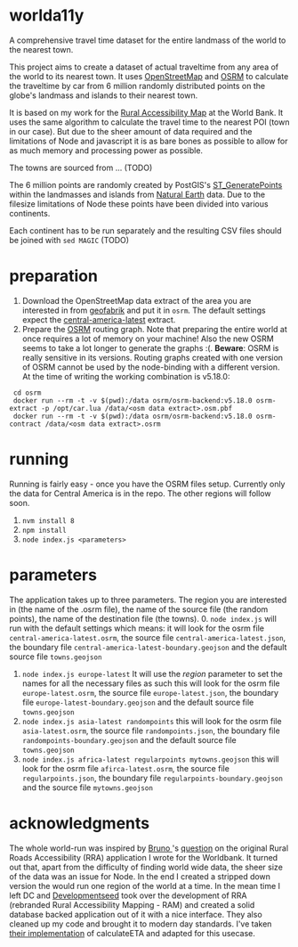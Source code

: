 # worlda11y
A comprehensive travel time dataset for the entire landmass of the world to the nearest town.

This project aims to create a dataset of actual traveltime from any area of the world to its nearest town. It uses
[OpenStreetMap](https://osm.org) and [OSRM](http://project-osrm.org/) to calculate the traveltime by car from
6 million randomly distributed points on the globe's landmass and islands to their nearest town.

It is based on my work for the [Rural Accessibility Map](https://github.com/WorldBank-Transport/ram) at the World Bank.
It uses the same algorithm to calculate the travel time to the nearest POI (town in our case). But due to the sheer amount
of data required and the limitations of Node and javascript it is as bare bones as possible to allow for as much memory
and processing power as possible.

The towns are sourced from ... (TODO)

The 6 million points are randomly created by PostGIS's
[ST_GeneratePoints](https://postgis.net/docs/ST_GeneratePoints.html) within the landmasses and islands from
[Natural Earth](https://www.naturalearthdata.com/) data. Due to the filesize limitations of Node these points have been
divided into various continents.

Each continent has to be run separately and the resulting CSV files should be joined with `sed MAGIC` (TODO)

# preparation

1. Download the OpenStreetMap data extract of the area you are interested in from [geofabrik](http://download.geofabrik.de/) and put it in `osrm`. The default settings expect the [central-america-latest](http://download.geofabrik.de/central-america-latest.osm.pbf) extract.
2. Prepare the [OSRM](https://github.com/Project-OSRM/osrm-backend) routing graph. Note that preparing the entire world at once requires a lot of memory on your machine! Also the new OSRM seems to take a lot longer to generate the graphs :(.
**Beware**: OSRM is really sensitive in its versions. Routing graphs created with one version of OSRM cannot be used by the node-binding with a different version. At the time of writing the working combination is v5.18.0:
```
 cd osrm
 docker run --rm -t -v $(pwd):/data osrm/osrm-backend:v5.18.0 osrm-extract -p /opt/car.lua /data/<osm data extract>.osm.pbf
 docker run --rm -t -v $(pwd):/data osrm/osrm-backend:v5.18.0 osrm-contract /data/<osm data extract>.osrm
```

# running

Running is fairly easy - once you have the OSRM files setup. Currently only the data for Central America is in the repo. The other regions will follow soon.
1. `nvm install 8`
2. `npm install`
3. `node index.js <parameters>`

# parameters
The application takes up to three parameters. The region you are interested in (the name of the .osrm file), the name of the source file (the random points), the name of the destination file (the towns).
0. `node index.js` will run with the default settings which means: it will look for the osrm file `central-america-latest.osrm`, the source file `central-america-latest.json`, the boundary file `central-america-latest-boundary.geojson` and the default source file `towns.geojson`
1. `node index.js europe-latest` It will use the *region* parameter to set the names for all the necessary files as such this will look for the osrm file `europe-latest.osrm`, the source file `europe-latest.json`, the boundary file `europe-latest-boundary.geojson` and the default source file `towns.geojson`
2. `node index.js asia-latest randompoints` this will look for the osrm file `asia-latest.osrm`, the source file `randompoints.json`, the boundary file `randompoints-boundary.geojson` and the default source file `towns.geojson`
3. `node index.js africa-latest regularpoints mytowns.geojson` this will look for the osrm file `afirca-latest.osrm`, the source file `regularpoints.json`, the boundary file `regularpoints-boundary.geojson` and the source file `mytowns.geojson`

# acknowledgments
The whole world-run was inspired by [Bruno ](https://github.com/brunosan)'s [question](https://github.com/WorldBank-Transport/ram-backend/issues/31) on the original Rural Roads Accessibility (RRA) application I wrote for the Worldbank. It turned out that, apart from the difficulty of finding world wide data, the sheer size of the data was an issue for Node. In the end I created a stripped down version the would run one region of the world at a time. In the mean time I left DC and [Developmentseed](https://developmentseed.org/) took over the development of RRA (rebranded Rural Accessibility Mapping - RAM) and created a solid database backed application out of it with a nice interface. They also cleaned up my code and brought it to modern day standards. I've taken [their implementation](https://github.com/WorldBank-Transport/ram-datapipeline) of calculateETA and adapted for this usecase.